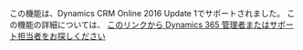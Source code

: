 この機能は、Dynamics CRM Online 2016 Update 1でサポートされました。 この機能の詳細については、 [このリンクから Dynamics 365 管理者またはサポート担当者をお探しください](../basics/find-administrator-support.md)
